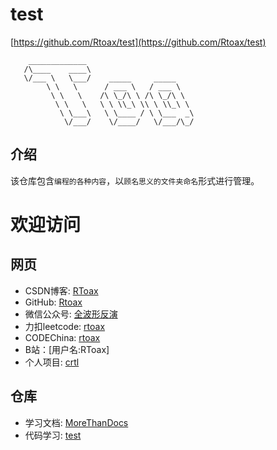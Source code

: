 # test

[https://github.com/Rtoax/test](https://github.com/Rtoax/test)

```
    _____________   
   /\____    ____\   
   \/___ \   \___/    _____     _____
        \ \   \      / ___ \   / ___ \
         \ \   \    /\ \_/\ \ /\ \_/\ \
          \ \   \   \ \ \\_\ \\ \ \\_\ \
           \ \___\   \ \____ / \ \___  _\
            \/___/    \/____/   \/___/\_/
```

## 介绍

该仓库包含`编程的各种内容`，以`顾名思义的文件夹命名`形式进行管理。



# 欢迎访问

## 网页

* CSDN博客: [RToax](https://rtoax.blog.csdn.net/)
* GitHub: [Rtoax](https://github.com/Rtoax)
* 微信公众号: [全波形反演](https://mp.weixin.qq.com/s/bENgHzsBzARYPdWiDvLitQ)
* 力扣leetcode: [rtoax](https://leetcode-cn.com/u/rtoax/)
* CODEChina: [rtoax](https://codechina.csdn.net/Rong_Toa)
* B站：[用户名:RToax]
* 个人项目: [crtl](https://rtoax.github.io/crtl/)

## 仓库

* 学习文档: [MoreThanDocs](https://github.com/Rtoax/MoreThanDocs)
* 代码学习: [test](https://github.com/Rtoax/test)

